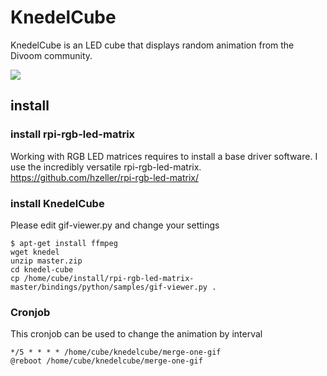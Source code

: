 # KnedelCube
KnedelCube is an LED cube that displays random animation from the Divoom community.

[![](http://img.youtube.com/vi/IrJWMx3r_K0/0.jpg)](http://www.youtube.com/watch?v=IrJWMx3r_K0 "knedelcube")

## install

### install rpi-rgb-led-matrix
Working with RGB LED matrices requires to install a base driver software. I use  the incredibly versatile rpi-rgb-led-matrix. 
 https://github.com/hzeller/rpi-rgb-led-matrix/

### install KnedelCube
Please edit gif-viewer.py and change your settings
```
$ apt-get install ffmpeg
wget knedel
unzip master.zip
cd knedel-cube
cp /home/cube/install/rpi-rgb-led-matrix-master/bindings/python/samples/gif-viewer.py .
```

### Cronjob
This cronjob can be used to change the animation by interval
```
*/5 * * * * /home/cube/knedelcube/merge-one-gif
@reboot /home/cube/knedelcube/merge-one-gif
```

